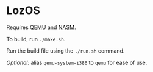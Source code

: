 # LozOS

Requires [QEMU](https://zoomadmin.com/HowToInstall/UbuntuPackage/qemu-system-i386) and [NASM](https://zoomadmin.com/HowToInstall/UbuntuPackage/nasm).

To build, run `./make.sh`.

Run the build file using the `./run.sh` command.

*Optional:* alias `qemu-system-i386` to `qemu` for ease of use.
